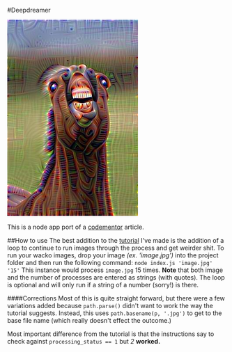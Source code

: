 #Deepdreamer

![Horse](https://github.com/mendokusai/deepdreamin/blob/master/horse.jpg?raw=true)

This is a node app port of a [codementor](https://www.codementor.io/nodejs/tutorial/google-deep-dreaming-web-automation-chrome-dev-tools#/?utm_source=nodeweekly&utm_medium=email) article. 

##How to use
The best addition to the [tutorial](https://www.codementor.io/nodejs/tutorial/google-deep-dreaming-web-automation-chrome-dev-tools#/?utm_source=nodeweekly&utm_medium=email) I've made is the addition of a loop to continue to run images through the process and get weirder shit. To run your wacko images, drop your image *(ex. 'image.jpg')* into the project folder and then run the following command: ```node index.js 'image.jpg' '15'``` This instance would process `image.jpg` 15 times. **Note** that both image and the number of processes are entered as strings (with quotes). The loop is optional and will only run if a string of a number (sorry!) is there.

####Corrections
Most of this is quite straight forward, but there were a few variations added because `path.parse()` didn't want to work the way the tutorial suggests. Instead, this uses `path.basename(p, '.jpg')` to get to the base file name (which really doesn't effect the outcome.)

Most important difference from the tutorial is that the instructions say to check against `processing_status == 1` but *2* **worked.**

